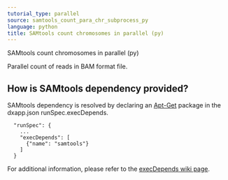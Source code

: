 ```yaml
---
tutorial_type: parallel
source: samtools_count_para_chr_subprocess_py
language: python
title: SAMtools count chromosomes in parallel (py)
---
```

<!-- dx-header -->
SAMtools count chromosomes in parallel (py)

Parallel count of reads in BAM format file. 

## How is SAMtools dependency provided?
SAMtools dependency is resolved by declaring an [Apt-Get](https://help.ubuntu.com/14.04/serverguide/apt-get.html) package in the dxapp.json runSpec.execDepends.
```
  "runSpec": {
    ...
    "execDepends": [
      {"name": "samtools"}
    ]
  }
```
For additional information, please refer to the [execDepends wiki page](https://wiki.dnanexus.com/Execution-Environment-Reference#Software-Packages).